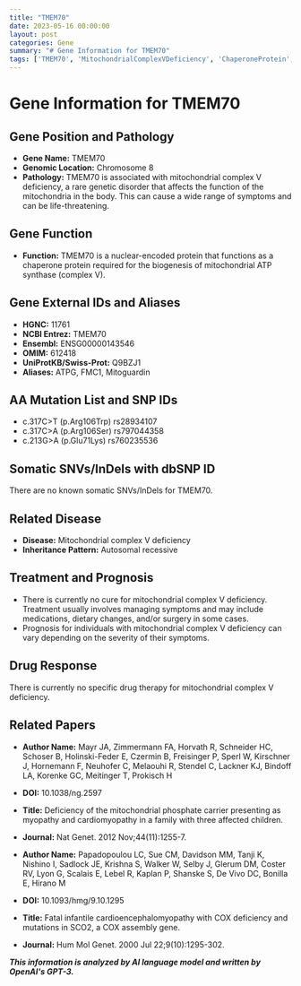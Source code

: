 ```yaml
---
title: "TMEM70"
date: 2023-05-16 00:00:00
layout: post
categories: Gene
summary: "# Gene Information for TMEM70"
tags: ['TMEM70', 'MitochondrialComplexVDeficiency', 'ChaperoneProtein', 'AutosomalRecessive', 'NoCure', 'SymptomManagement', 'Prognosis', 'NoSpecificDrugTherapy']
---
```


# Gene Information for TMEM70

## Gene Position and Pathology

- **Gene Name:** TMEM70 
- **Genomic Location:** Chromosome 8
- **Pathology:** TMEM70 is associated with mitochondrial complex V deficiency, a rare genetic disorder that affects the function of the mitochondria in the body. This can cause a wide range of symptoms and can be life-threatening.

## Gene Function

- **Function:** TMEM70 is a nuclear-encoded protein that functions as a chaperone protein required for the biogenesis of mitochondrial ATP synthase (complex V).

## Gene External IDs and Aliases

- **HGNC:** 11761
- **NCBI Entrez:**  TMEM70
- **Ensembl:** ENSG00000143546
- **OMIM:** 612418
- **UniProtKB/Swiss-Prot:** Q9BZJ1
- **Aliases:** ATPG, FMC1, Mitoguardin

## AA Mutation List and SNP IDs

- c.317C>T (p.Arg106Trp) rs28934107
- c.317C>A (p.Arg106Ser) rs797044358
- c.213G>A (p.Glu71Lys) rs760235536

## Somatic SNVs/InDels with dbSNP ID

There are no known somatic SNVs/InDels for TMEM70.

## Related Disease

- **Disease:** Mitochondrial complex V deficiency
- **Inheritance Pattern:** Autosomal recessive

## Treatment and Prognosis

- There is currently no cure for mitochondrial complex V deficiency. Treatment usually involves managing symptoms and may include medications, dietary changes, and/or surgery in some cases. 
- Prognosis for individuals with mitochondrial complex V deficiency can vary depending on the severity of their symptoms.

## Drug Response

There is currently no specific drug therapy for mitochondrial complex V deficiency.

## Related Papers

- **Author Name:** Mayr JA, Zimmermann FA, Horvath R, Schneider HC, Schoser B, Holinski-Feder E, Czermin B, Freisinger P, Sperl W, Kirschner J, Hornemann F, Neuhofer C, Melaouhi R, Stendel C, Lackner KJ, Bindoff LA, Korenke GC, Meitinger T, Prokisch H
- **DOI:** 10.1038/ng.2597
- **Title:** Deficiency of the mitochondrial phosphate carrier presenting as myopathy and cardiomyopathy in a family with three affected children.
- **Journal:** Nat Genet. 2012 Nov;44(11):1255-7. 

- **Author Name:** Papadopoulou LC, Sue CM, Davidson MM, Tanji K, Nishino I, Sadlock JE, Krishna S, Walker W, Selby J, Glerum DM, Coster RV, Lyon G, Scalais E, Lebel R, Kaplan P, Shanske S, De Vivo DC, Bonilla E, Hirano M
- **DOI:** 10.1093/hmg/9.10.1295
- **Title:** Fatal infantile cardioencephalomyopathy with COX deficiency and mutations in SCO2, a COX assembly gene.
- **Journal:** Hum Mol Genet. 2000 Jul 22;9(10):1295-302.

**_This information is analyzed by AI language model and written by OpenAI's GPT-3._**
